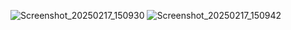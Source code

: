 ![Screenshot_20250217_150930](https://github.com/user-attachments/assets/894c0f5e-834d-43fa-a757-8638622deae4)
![Screenshot_20250217_150942](https://github.com/user-attachments/assets/cf7e1c30-1617-485f-89a5-ffb7ac0f2f15)

